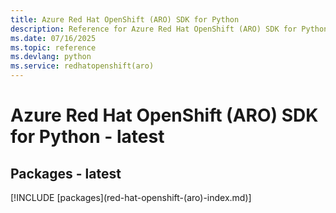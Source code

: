 ```yaml
---
title: Azure Red Hat OpenShift (ARO) SDK for Python
description: Reference for Azure Red Hat OpenShift (ARO) SDK for Python
ms.date: 07/16/2025
ms.topic: reference
ms.devlang: python
ms.service: redhatopenshift(aro)
---
```

# Azure Red Hat OpenShift (ARO) SDK for Python - latest
## Packages - latest
[!INCLUDE [packages](red-hat-openshift-(aro\)-index.md)]